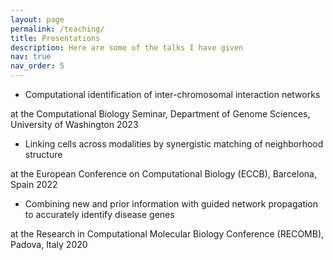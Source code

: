 ```yaml
---
layout: page
permalink: /teaching/
title: Presentations
description: Here are some of the talks I have given
nav: true
nav_order: 5
---
```



* Computational identification of inter-chromosomal interaction networks

at the Computational Biology Seminar, Department of Genome Sciences, University of Washington 2023

* Linking cells across modalities by synergistic matching of neighborhood structure

at the European Conference on Computational Biology (ECCB), Barcelona, Spain 2022

* Combining new and prior information with guided network propagation to accurately identify disease genes

at the Research in Computational Molecular Biology Conference (RECOMB), Padova, Italy 2020